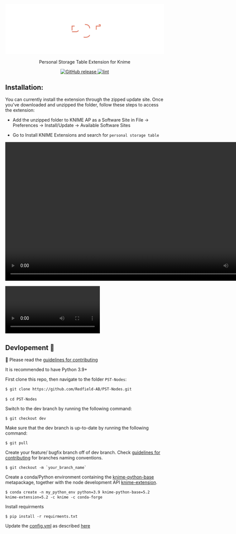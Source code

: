 
![pst_header](./.static/pst_header.svg)

<p align="center"> 
Personal Storage Table Extension for Knime
</p>


<p align="center">
    <a href="">
        <img alt="GitHub release" src="https://img.shields.io/badge/Python-%3E%3D3.9-green">
     </a>
    <a href="https://github.com/Redfield-AB/PST-Nodes/actions/workflows/unit_tests.yml" target="_blank">
        <img src="https://github.com/Redfield-AB/PST-Nodes/actions/workflows/unit_tests.yml/badge.svg" alt="lint">
    </a>
</p>



## Installation:

You can currently install the extension through the zipped update site. Once you've downloaded and unzipped the folder, follow these steps to access the extension:

- Add the unzipped folder to KNIME AP as a Software Site in File → Preferences → Install/Update → Available Software Sites

- Go to Install KNIME Extensions and search for `personal storage table `

<video width="820" height="440" controls>
    <source src="./.static/pst demo.mov" type="video/mp4">
</video>

![](./.static/pst%20demo.mov)

## Devlopement 🚀

🚨 Please read the [guidelines for contributing](./CONTRIBUTING.md) 


It is recommended to have Python 3.9+

First clone this repo, then navigate to the folder `PST-Nodes`:

```
$ git clone https://github.com/Redfield-AB/PST-Nodes.git

$ cd PST-Nodes
```
Switch to the dev branch by running the following command:

```
$ git checkout dev
```
Make sure that the dev branch is up-to-date by running the following command:

```
$ git pull
```
Create your feature/ bugfix branch off of dev branch. Check [guidelines for contributing](./CONTRIBUTING.md) for branches naming conventions.

```
$ git checkout -m `your_branch_name`
```

Create a conda/Python environment containing the [knime-python-base](https://anaconda.org/knime/knime-python-base) metapackage, together with the node development API [knime-extension](https://anaconda.org/knime/knime-extension).

```
$ conda create -n my_python_env python=3.9 knime-python-base=5.2 knime-extension=5.2 -c knime -c conda-forge
```

Install requirments

```
$ pip install -r requirments.txt
```

Update the [config.yml](./config.yml) as described [here](https://docs.knime.com/latest/pure_python_node_extensions_guide/index.html#tutorial-writing-first-py-node)